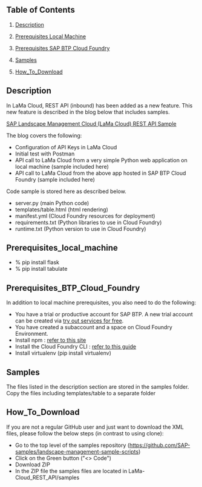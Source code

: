## Table of Contents
1. [Description](#Description)

2. [Prerequisites Local Machine](#Prerequisites_local_machine)

3. [Prerequisites SAP BTP Cloud Foundry](#Prerequisites_BTP_Cloud_Foundry)

3. [Samples](#Samples)

4. [How_To_Download](#How_To_Download)




## Description
In LaMa Cloud, REST API (inbound) has been added as a new feature. This new feature is described in the blog below that includes samples.

[SAP Landscape Management Cloud (LaMa Cloud) REST API Sample](https://blogs.sap.com/2023/06/21/sap-landscape-management-cloud-lama-cloud-rest-api-sample/)

The blog covers the following:

- Configuration of API Keys in LaMa Cloud
- Initial test with Postman
- API call to LaMa Cloud from a very simple Python web application on local machine (sample included here)
- API call to LaMa Cloud from the above app hosted in SAP BTP Cloud Foundry (sample included here)

Code sample is stored here as described below.

- server.py (main Python code)
- templates/table.html (html rendering)
- manifest.yml (Cloud Foundry resources for deployment)
- requirements.txt (Python libraries to use in Cloud Foundry)
- runtime.txt (Python version to use in Cloud Foundry)

## Prerequisites_local_machine

- % pip install flask
- % pip install tabulate

## Prerequisites_BTP_Cloud_Foundry

In addition to local machine prerequisites, you also need to do the following:

- You have a trial or productive account for SAP BTP. A new trial account can be created via [try out services for free](https://developers.sap.com/tutorials/btp-free-tier-account.html).
- You have created a subaccount and a space on Cloud Foundry Environment.
- Install npm : [refer to this site](https://docs.npmjs.com/downloading-and-installing-node-js-and-npm)
- Install the Cloud Foundry CLI : [refer to this guide](https://help.sap.com/products/BTP/65de2977205c403bbc107264b8eccf4b/4ef907afb1254e8286882a2bdef0edf4.html)
- Install virtualenv (pip install virtualenv)

## Samples
The files listed in the description section are stored in the samples folder. Copy the files including templates/table to a separate folder

## How_To_Download
If you are not a regular GitHub user and just want to download the XML files, please follow the below steps (in contrast to using clone):

- Go to the top level of the samples repository (https://github.com/SAP-samples/landscape-management-sample-scripts)
- Click on the Green button ("<> Code")
- Download ZIP
- In the ZIP file the samples files are located in LaMa-Cloud_REST_API/samples


